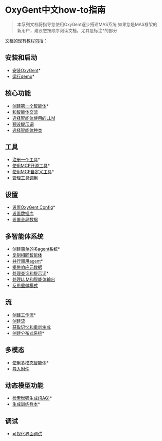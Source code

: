 # OxyGent中文how-to指南
> 本系列文档将指导您使用OxyGent逐步搭建MAS系统
> 如果您是MAS框架的新用户，建议您按顺序阅读文档，尤其是标注*的部分

文档的现有教程包括：

## 安装和启动
+ [安装OxyGent](./0_install.md)*
+ [运行demo](./0_1_demo.md)*

## 核心功能
+ [创建第一个智能体](./1_register_single_agent.md)*
+ [和智能体交流](./1_1_chat_with_agent.md)
+ [选择智能体使用的LLM](./1_2_select_llm.md)
+ [预设提示词](./1_3_select_prompt.md)
+ [选择智能体种类](./1_4_select_agent.md)

## 工具
+ [注册一个工具](./2_register_single_tool.md)*
+ [使用MCP开源工具](./2_3_use_opensource_tools.md)*
+ [使用MCP自定义工具](./2_4_use_mcp_tools.md)*
+ [管理工具调用](./2_2_manage_tools.md)

## 设置
+ [设置OxyGent Config](./3_set_config.md)*
+ [设置数据库](./3_1_set_database.md)
+ [设置全局数据](./3_2_set_global.md)

## 多智能体系统
+ [创建简单的多agent系统](./6_register_multi_agent.md)*
+ [复制相同智能体](./6_1_moa.md)
+ [并行调用agent](./7_parallel.md)*
+ [提供响应元数据](./8_1_trust_mode.md)
+ [处理查询和提示词](./8_update_prompts.md)*
+ [处理LLM和智能体输出](./8_2_handle_output.md)
+ [反思重做模式](./8_3_reflexion.md)

## 流
+ [创建工作流](./9_workflow.md)*
+ [创建流](./9_2_preset_flow.md)
+ [获取记忆和重新生成](./9_1_continue_exec.md)
+ [创建分布式系统](./11_dstributed.md)*

## 多模态
+ [使用多模态智能体](./10_multimodal.md)*
+ [导入附件](./10_1_attachments.md)

## 动态模型功能
+ [检索增强生成(RAG)](./12_rag.md)*
+ [生成训练样本](./13_training.md)*

## 调试
+ [可视化界面调试](./14_debugging.md)